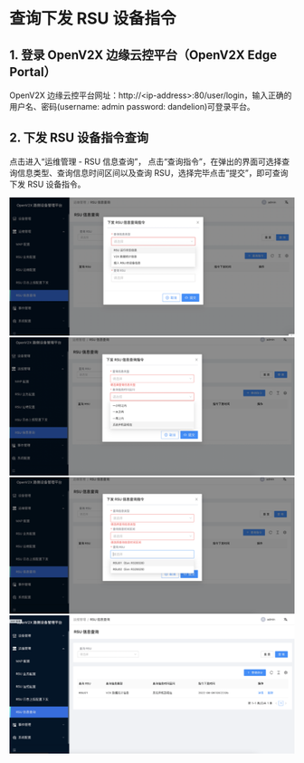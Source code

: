 # 查询下发 RSU 设备指令

## 1. 登录 OpenV2X 边缘云控平台（OpenV2X Edge Portal）

OpenV2X 边缘云控平台网址：http://\<ip-address\>:80/user/login，输入正确的用户名、密码(username: admin password:
dandelion)可登录平台。

## 2. 下发 RSU 设备指令查询

点击进入“运维管理 - RSU 信息查询”， 点击“查询指令”，在弹出的界面可选择查询信息类型、查询信息时间区间以及查询 RSU，选择完毕点击“提交”，即可查询 下发 RSU 设备指令。

![a](../images/查询下发RSU设备指令-1.png) ![a](../images/查询下发RSU设备指令-2.png)
![a](../images/查询下发RSU设备指令-3.png) ![a](../images/查询下发RSU设备指令-4.png)
